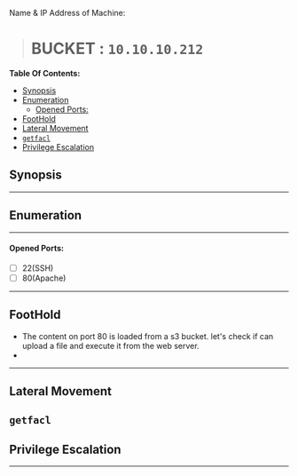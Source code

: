 Name & IP Address of Machine:
> # BUCKET : `10.10.10.212`
**Table Of Contents:**
<!-- TOC -->

- [Synopsis](#synopsis)
- [Enumeration](#enumeration)
    - [Opened Ports:](#opened-ports)
- [FootHold](#foothold)
- [Lateral Movement](#lateral-movement)
- [`getfacl`](#getfacl)
- [Privilege Escalation](#privilege-escalation)

<!-- /TOC -->

## Synopsis
  
---

## Enumeration

---
#### Opened Ports: 
- [ ] 22(SSH)
- [ ] 80(Apache)

---

## FootHold
- The content on port 80 is loaded from a s3 bucket. let's check if can upload a file and execute it from the web server.
- 

---

## Lateral Movement
`getfacl`
---

## Privilege Escalation

---